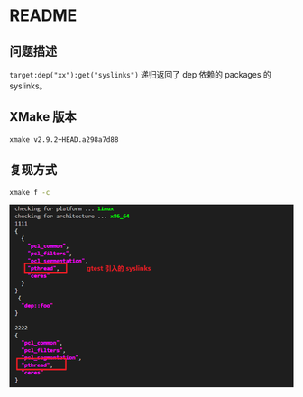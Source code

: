 # README

## 问题描述

`target:dep("xx"):get("syslinks")` 递归返回了 dep 依赖的 packages 的 syslinks。

## XMake 版本

```bash
xmake v2.9.2+HEAD.a298a7d88
```

## 复现方式

```bash
xmake f -c
```

![](./image.png)
